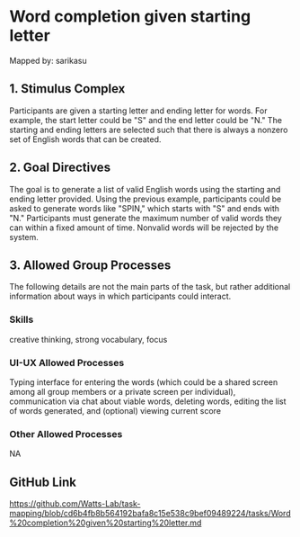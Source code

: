 # Word completion given starting letter

Mapped by: sarikasu 

## 1. Stimulus Complex 
Participants are given a starting letter and ending letter for words. For example, the start letter could be "S" and the end letter could be "N." The starting and ending letters are selected such that there is always a nonzero set of English words that can be created.

## 2. Goal Directives 
The goal is to generate a list of valid English words using the starting and ending letter provided. Using the previous example, participants could be asked to generate words like "SPIN," which starts with "S" and ends with "N." Participants must generate the maximum number of valid words they can within a fixed amount of time. Nonvalid words will be rejected by the system.

## 3. Allowed Group Processes 
The following details are not the main parts of the task, but rather additional information about ways in which participants could interact.

### Skills 
creative thinking, strong vocabulary, focus

### UI-UX Allowed Processes
Typing interface for entering the words (which could be a shared screen among all group members or a private screen per individual), communication via chat about viable words, deleting words, editing the list of words generated, and (optional) viewing current score 

### Other Allowed Processes
NA

## GitHub Link 
https://github.com/Watts-Lab/task-mapping/blob/cd6b4fb8b564192bafa8c15e538c9bef09489224/tasks/Word%20completion%20given%20starting%20letter.md
